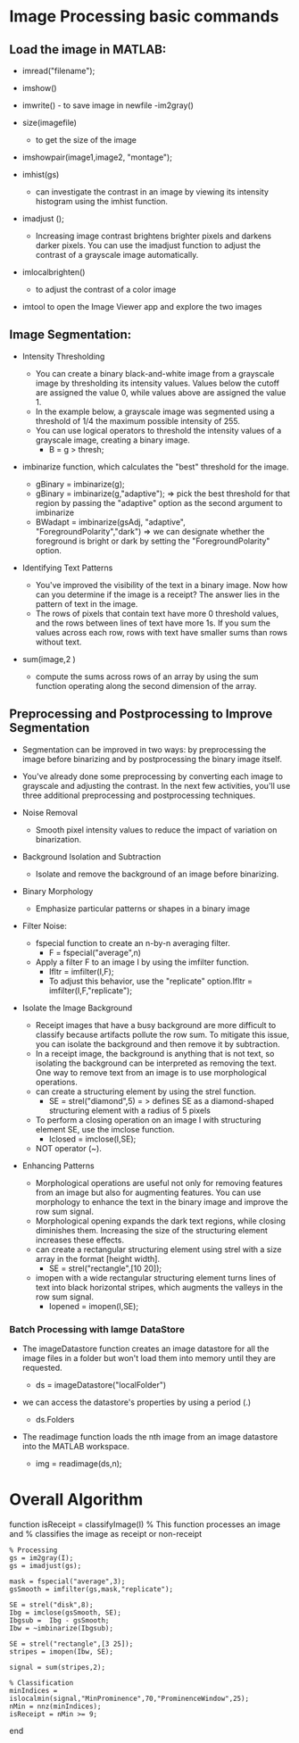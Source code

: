 # Image Processing basic commands

## Load the image in MATLAB:
- imread("filename");
  
- imshow()
- imwrite() - to save image in newfile
-im2gray()
- size(imagefile)
  - to get the size of the image
- imshowpair(image1,image2, "montage");
- imhist(gs)
  - can investigate the contrast in an image by viewing its intensity histogram using the imhist function.
- imadjust ();
  - Increasing image contrast brightens brighter pixels and darkens darker pixels. You can use the imadjust function to adjust the contrast of a grayscale image automatically.
- imlocalbrighten()
  -  to adjust the contrast of a color image

- imtool to open the Image Viewer app and explore the two images 


## Image Segmentation: 
- Intensity Thresholding
  - You can create a binary black-and-white image from a grayscale image by thresholding its intensity values. Values below the cutoff are assigned the value 0, while values above are assigned the value 1.
  - In the example below, a grayscale image was segmented using a threshold of 1/4 the maximum possible intensity of 255.
  - You can use logical operators to threshold the intensity values of a grayscale image, creating a binary image.
    - B = g > thresh;
- imbinarize function, which calculates the "best" threshold for the image.
  - gBinary = imbinarize(g);
  - gBinary = imbinarize(g,"adaptive"); =>  pick the best threshold for that region by passing the "adaptive" option as the second argument to imbinarize
  - BWadapt = imbinarize(gsAdj, "adaptive", "ForegroundPolarity","dark") => we can designate whether the foreground is bright or dark by setting the "ForegroundPolarity" option.

- Identifying Text Patterns
  - You've improved the visibility of the text in a binary image. Now how can you determine if the image is a receipt? The answer lies in the pattern of text in the image.
  - The rows of pixels that contain text have more 0 threshold values, and the rows between lines of text have more 1s. If you sum the values across each row, rows with text have smaller sums than rows without text.

- sum(image,2 )
  - compute the sums across rows of an array by using the sum function operating along the second dimension of the array.





## Preprocessing and Postprocessing to Improve Segmentation
- Segmentation can be improved in two ways: by preprocessing the image before binarizing and by postprocessing the binary image itself.
- You've already done some preprocessing by converting each image to grayscale and adjusting the contrast. In the next few activities, you'll use three additional preprocessing and postprocessing techniques.
- Noise Removal
  - Smooth pixel intensity values to reduce the impact of variation on binarization.
- Background Isolation and Subtraction
  - Isolate and remove the background of an image before binarizing.
- Binary Morphology
  - Emphasize particular patterns or shapes in a binary image


- Filter Noise:
  - fspecial function to create an n-by-n averaging filter.
    - F = fspecial("average",n)
  - Apply a filter F to an image I by using the imfilter function.
    - Ifltr = imfilter(I,F);
    - To adjust this behavior, use the "replicate" option.Ifltr = imfilter(I,F,"replicate");

- Isolate the Image Background
  - Receipt images that have a busy background are more difficult to classify because artifacts pollute the row sum. To mitigate this issue, you can isolate the background and then remove it by subtraction.
  - In a receipt image, the background is anything that is not text, so isolating the background can be interpreted as removing the text. One way to remove text from an image is to use morphological operations.
  - can create a structuring element by using the strel function.
    - SE = strel("diamond",5) = > defines SE as a diamond-shaped structuring element with a radius of 5 pixels
  - To perform a closing operation on an image I with structuring element SE, use the imclose function.
    - Iclosed = imclose(I,SE);
  -  NOT operator (~). 


- Enhancing Patterns
  - Morphological operations are useful not only for removing features from an image but also for augmenting features. You can use morphology to enhance the text in the binary image and improve the row sum signal.
  - Morphological opening expands the dark text regions, while closing diminishes them. Increasing the size of the structuring element increases these effects.
  - can create a rectangular structuring element using strel with a size array in the format [height width].
    - SE = strel("rectangle",[10 20]);
  - imopen with a wide rectangular structuring element turns lines of text into black horizontal stripes, which augments the valleys in the row sum signal.
    - Iopened = imopen(I,SE);


### Batch Processing with Iamge DataStore

- The imageDatastore function creates an image datastore for all the image files in a folder but won't load them into memory until they are requested.
  - ds = imageDatastore("localFolder")
- we can access the datastore's properties by using a period (.)
  - ds.Folders

- The readimage function loads the nth image from an image datastore into the MATLAB workspace.
  - img = readimage(ds,n);


# Overall Algorithm
function isReceipt = classifyImage(I)
    % This function processes an image and
    % classifies the image as receipt or non-receipt
    
    % Processing
    gs = im2gray(I);
    gs = imadjust(gs);
    
    mask = fspecial("average",3);
    gsSmooth = imfilter(gs,mask,"replicate");
    
    SE = strel("disk",8);  
    Ibg = imclose(gsSmooth, SE);
    Ibgsub =  Ibg - gsSmooth;
    Ibw = ~imbinarize(Ibgsub);
    
    SE = strel("rectangle",[3 25]);
    stripes = imopen(Ibw, SE);
    
    signal = sum(stripes,2);  

    % Classification
    minIndices = islocalmin(signal,"MinProminence",70,"ProminenceWindow",25); 
    nMin = nnz(minIndices);
    isReceipt = nMin >= 9;
    
end















